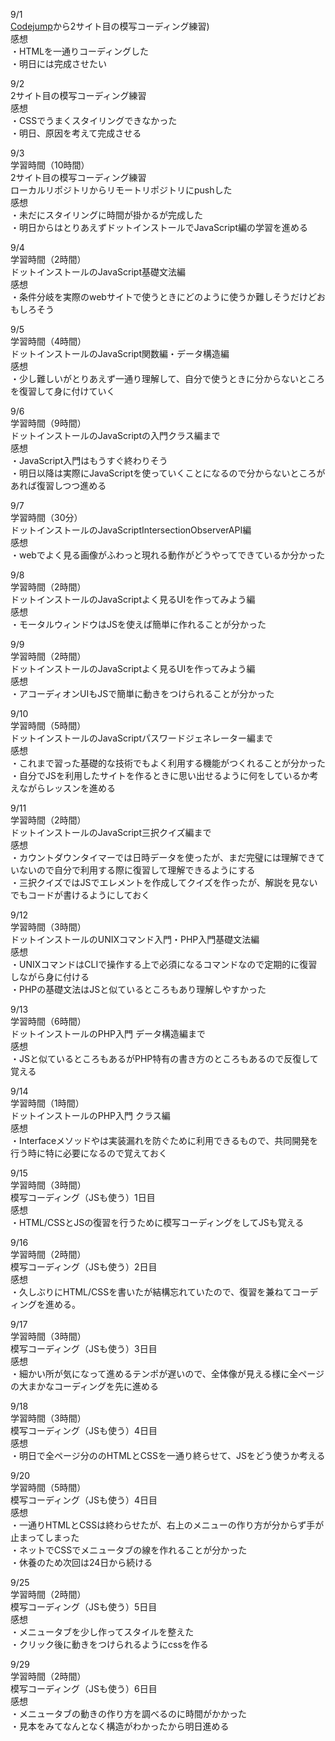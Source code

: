 9/1  
[Codejump](https://code-jump.com/portfolio1-menu/)から2サイト目の模写コーディング練習)  
感想  
・HTMLを一通りコーディングした  
・明日には完成させたい  

9/2  
2サイト目の模写コーディング練習  
感想  
・CSSでうまくスタイリングできなかった  
・明日、原因を考えて完成させる  

9/3  
学習時間（10時間）  
2サイト目の模写コーディング練習  
ローカルリポジトリからリモートリポジトリにpushした  
感想  
・未だにスタイリングに時間が掛かるが完成した  
・明日からはとりあえずドットインストールでJavaScript編の学習を進める  

9/4  
学習時間（2時間）  
ドットインストールのJavaScript基礎文法編  
感想  
・条件分岐を実際のwebサイトで使うときにどのように使うか難しそうだけどおもしろそう  

9/5  
学習時間（4時間）  
ドットインストールのJavaScript関数編・データ構造編  
感想  
・少し難しいがとりあえず一通り理解して、自分で使うときに分からないところを復習して身に付けていく  

9/6  
学習時間（9時間）  
ドットインストールのJavaScriptの入門クラス編まで  
感想  
・JavaScript入門はもうすぐ終わりそう  
・明日以降は実際にJavaScriptを使っていくことになるので分からないところがあれば復習しつつ進める  

9/7  
学習時間（30分）  
ドットインストールのJavaScriptIntersectionObserverAPI編  
感想  
・webでよく見る画像がふわっと現れる動作がどうやってできているか分かった  

9/8  
学習時間（2時間）  
ドットインストールのJavaScriptよく見るUIを作ってみよう編  
感想  
・モータルウィンドウはJSを使えば簡単に作れることが分かった  

9/9  
学習時間（2時間）  
ドットインストールのJavaScriptよく見るUIを作ってみよう編  
感想  
・アコーディオンUIもJSで簡単に動きをつけられることが分かった  

9/10  
学習時間（5時間）  
ドットインストールのJavaScriptパスワードジェネレーター編まで  
感想  
・これまで習った基礎的な技術でもよく利用する機能がつくれることが分かった  
・自分でJSを利用したサイトを作るときに思い出せるように何をしているか考えながらレッスンを進める  

9/11  
学習時間（2時間）  
ドットインストールのJavaScript三択クイズ編まで  
感想  
・カウントダウンタイマーでは日時データを使ったが、まだ完璧には理解できていないので自分で利用する際に復習して理解できるようにする  
・三択クイズではJSでエレメントを作成してクイズを作ったが、解説を見ないでもコードが書けるようにしておく  

9/12  
学習時間（3時間）  
ドットインストールのUNIXコマンド入門・PHP入門基礎文法編  
感想  
・UNIXコマンドはCLIで操作する上で必須になるコマンドなので定期的に復習しながら身に付ける  
・PHPの基礎文法はJSと似ているところもあり理解しやすかった  

9/13  
学習時間（6時間）  
ドットインストールのPHP入門 データ構造編まで  
感想  
・JSと似ているところもあるがPHP特有の書き方のところもあるので反復して覚える

9/14  
学習時間（1時間）  
ドットインストールのPHP入門 クラス編  
感想  
・Interfaceメソッドやは実装漏れを防ぐために利用できるもので、共同開発を行う時に特に必要になるので覚えておく  

9/15  
学習時間（3時間）  
模写コーディング（JSも使う）1日目  
感想  
・HTML/CSSとJSの復習を行うために模写コーディングをしてJSも覚える  

9/16  
学習時間（2時間）  
模写コーディング（JSも使う）2日目  
感想  
・久しぶりにHTML/CSSを書いたが結構忘れていたので、復習を兼ねてコーディングを進める。  

9/17  
学習時間（3時間）  
模写コーディング（JSも使う）3日目  
感想  
・細かい所が気になって進めるテンポが遅いので、全体像が見える様に全ページの大まかなコーディングを先に進める  

9/18  
学習時間（3時間）  
模写コーディング（JSも使う）4日目  
感想  
・明日で全ページ分ののHTMLとCSSを一通り終らせて、JSをどう使うか考える  

9/20  
学習時間（5時間）  
模写コーディング（JSも使う）4日目  
感想  
・一通りHTMLとCSSは終わらせたが、右上のメニューの作り方が分からず手が止まってしまった  
・ネットでCSSでメニュータブの線を作れることが分かった  
・休養のため次回は24日から続ける  

9/25  
学習時間（2時間）  
模写コーディング（JSも使う）5日目  
感想  
・メニュータブを少し作ってスタイルを整えた  
・クリック後に動きをつけられるようにcssを作る  

9/29  
学習時間（2時間）  
模写コーディング（JSも使う）6日目  
感想  
・メニュータブの動きの作り方を調べるのに時間がかかった  
・見本をみてなんとなく構造がわかったから明日進める  
